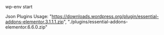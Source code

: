 wp-env start

Json Plugins Usage:
"https://downloads.wordpress.org/plugin/essential-addons-elementor.3.1.1.1.zip",
"./plugins/essential-addons-elementor.6.6.0.zip"